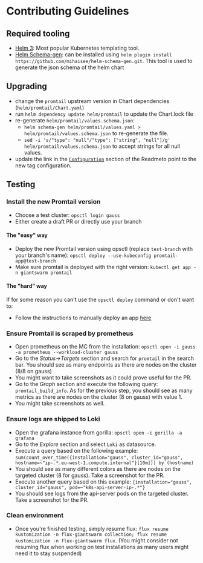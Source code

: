 # Contributing Guidelines

## Required tooling

- [Helm 3](https://helm.sh/docs/intro/install/): Most popular Kubernetes templating tool.
- [Helm Schema-gen](https://github.com/mihaisee/helm-schema-gen.git): can be installed using `helm plugin install https://github.com/mihaisee/helm-schema-gen.git`. This tool is used to generate the json schema of the helm chart

## Upgrading

* change the `promtail` upstream version in Chart dependencies (`helm/promtail/Chart.yaml`)
* run `helm dependency update helm/promtail` to update the Chart.lock file
* re-generate `helm/promtail/values.schema.json`:
  * `helm schema-gen helm/promtail/values.yaml > helm/promtail/values.schema.json` to re-generate the file.
  * `sed -i 's/"type": "null"/"type": ["string", "null"]/g' helm/promtail/values.schema.json` to accept strings for all null values.
* update the link in the [`Configuration`](./README.md#configuration) section of the Readmeto point to the new tag configuration.

## Testing

### Install the new Promtail version

* Choose a test cluster: `opsctl login gauss`
* Either create a draft PR or directly use your branch

#### The "easy" way

* Deploy the new Promtail version using opsctl (replace `test-branch` with your branch's name): `opsctl deploy --use-kubeconfig promtail-app@test-branch`
* Make sure promtail is deployed with the right version: `kubectl get app -n giantswarm promtail`

#### The "hard" way

If for some reason you can't use the `opsctl deploy` command or don't want to:
* Follow the instructions to manually deploy an app [here](https://intranet.giantswarm.io/docs/dev-and-releng/how-to-manually-update-an-app/)

### Ensure Promtail is scraped by prometheus

* Open prometheus on the MC from the installation: `opsctl open -i gauss -a prometheus --workload-cluster gauss`
* Go to the *Status->Targets* section and search for `promtail` in the search bar. You should see as many endpoints as there are nodes on the cluster (8/8 on gauss)
* You might want to take screenshots as it could prove useful for the PR.
* Go to the *Graph* section and execute the following query: `promtail_build_info`. As for the previous step, you should see as many metrics as there are nodes on the cluster (8 on gauss) with value 1.
* You might take screenshots as well.

### Ensure logs are shipped to Loki

* Open the grafana instance from gorilla: `opsctl open -i gorilla -a grafana`
* Go to the *Explore* section and select `Loki` as datasource.
* Execute a query based on the following example: `sum(count_over_time({installation="gauss", cluster_id="gauss", hostname=~"ip-.*.eu-west-1.compute.internal"}[10m])) by (hostname)`
* You should see as many different colors as there are nodes on the targeted cluster (8 for gauss). Take a screenshot for the PR.
* Execute another query based on this example: `{installation="gauss", cluster_id="gauss", pod=~"k8s-api-server-ip-.*"}`
* You should see logs from the api-server pods on the targeted cluster. Take a screenshot for the PR.

### Clean environment

* Once you're finished testing, simply resume flux: `flux resume kustomization -n flux-giantswarm collection; flux resume kustomization -n flux-giantswarm flux`. (You might consider not resuming flux when working on test installations as many users might need it to stay suspended)
